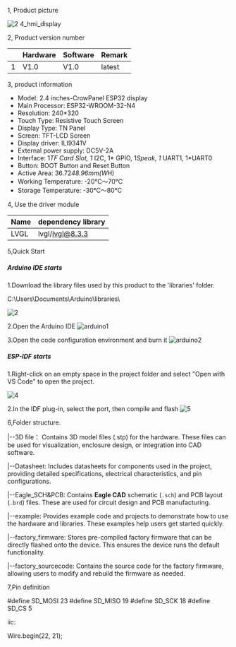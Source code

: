 1, Product picture

![2 4_hmi_display](https://github.com/user-attachments/assets/9a3e3216-009b-40fb-80df-afd17b909d3a)

2, Product version number

|      | Hardware | Software | Remark |
| ---- | -------- | -------- | ------ |
| 1    | V1.0     | V1.0     | latest |

3, product information

- Model: 2.4 inches-CrowPanel ESP32 display
- Main Processor: ESP32-WROOM-32-N4
- Resolution: 240*320
- Touch Type: Resistive Touch Screen
- Display Type: TN Panel
- Screen: TFT-LCD Screen
- Display driver: ILI9341V
- External power supply: DC5V-2A
- Interface: 1*TF Card Slot, 1* I2C, 1* GPIO, 1*Speak, 1* UART1, 1*UART0
- Button: BOOT Button and Reset Button
- Active Area: 36.72*48.96mm(W*H)
- Working Temperature: -20℃～70℃
- Storage Temperature: -30℃～80℃

4, Use the driver module

| Name | dependency library |
| ---- | ------------------ |
| LVGL | lvgl/lvgl@8.3.3    |

5,Quick Start

##### Arduino IDE starts

1.Download the library files used by this product to the 'libraries' folder.

C:\Users\Documents\Arduino\libraries\

![2](https://github.com/user-attachments/assets/86c568bb-3921-4a07-ae91-62d7ce752e50)



2.Open the Arduino IDE
![arduino1](https://github.com/user-attachments/assets/53a44b6e-cf7e-4a7d-8f2d-00c37cb20729)



3.Open the code configuration environment and burn it
![arduino2](https://github.com/user-attachments/assets/e478382b-985e-492d-ab27-11ebc96a9724)



##### ESP-IDF starts

1.Right-click on an empty space in the project folder and select "Open with VS Code" to open the project.



![4](https://github.com/user-attachments/assets/a842ad62-ed8b-49c0-bfda-ee39102da467)

2.In the IDF plug-in, select the port, then compile and flash
![5](https://github.com/user-attachments/assets/76b6182f-0998-4496-920d-d262a5142df3)



6,Folder structure.

|--3D file： Contains 3D model files (.stp) for the hardware. These files can be used for visualization, enclosure design, or integration into CAD software.

|--Datasheet: Includes datasheets for components used in the project, providing detailed specifications, electrical characteristics, and pin configurations.

|--Eagle_SCH&PCB: Contains **Eagle CAD** schematic (`.sch`) and PCB layout (`.brd`) files. These are used for circuit design and PCB manufacturing.

|--example: Provides example code and projects to demonstrate how to use the hardware and libraries. These examples help users get started quickly.

|--factory_firmware: Stores pre-compiled factory firmware that can be directly flashed onto the device. This ensures the device runs the default functionality.

|--factory_sourcecode: Contains the source code for the factory firmware, allowing users to modify and rebuild the firmware as needed.

7,Pin definition

#define SD_MOSI 23
#define SD_MISO 19
#define SD_SCK 18
#define SD_CS 5

iic:

  Wire.begin(22, 21);
